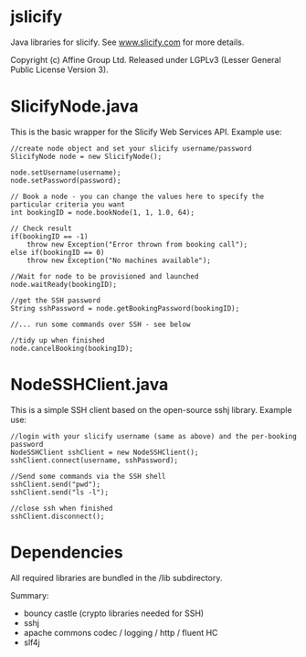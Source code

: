 jslicify
========

Java libraries for slicify. See www.slicify.com for more details.

Copyright (c) Affine Group Ltd. Released under LGPLv3 (Lesser General Public License Version 3).


SlicifyNode.java
================
This is the basic wrapper for the Slicify Web Services API. Example use:

    //create node object and set your slicify username/password
    SlicifyNode node = new SlicifyNode();

    node.setUsername(username);
    node.setPassword(password);

    // Book a node - you can change the values here to specify the particular criteria you want
    int bookingID = node.bookNode(1, 1, 1.0, 64);
		
    // Check result
    if(bookingID == -1)
	    throw new Exception("Error thrown from booking call");
    else if(bookingID == 0)
	    throw new Exception("No machines available");

    //Wait for node to be provisioned and launched
    node.waitReady(bookingID);

    //get the SSH password
    String sshPassword = node.getBookingPassword(bookingID);

    //... run some commands over SSH - see below

    //tidy up when finished
    node.cancelBooking(bookingID);


NodeSSHClient.java
==================
This is a simple SSH client based on the open-source sshj library. Example use:

    //login with your slicify username (same as above) and the per-booking password
    NodeSSHClient sshClient = new NodeSSHClient();
    sshClient.connect(username, sshPassword);

    //Send some commands via the SSH shell
    sshClient.send("pwd");
    sshClient.send("ls -l");

    //close ssh when finished
    sshClient.disconnect();


Dependencies
============
All required libraries are bundled in the /lib subdirectory.

Summary:
* bouncy castle (crypto libraries needed for SSH)
* sshj
* apache commons codec / logging / http / fluent HC
* slf4j
  

